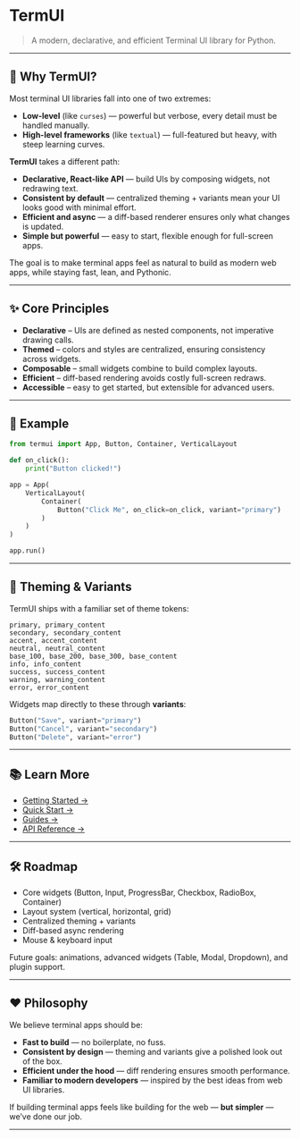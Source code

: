 # TermUI

> A modern, declarative, and efficient Terminal UI library for Python.

---

## 🎯 Why TermUI?

Most terminal UI libraries fall into one of two extremes:

- **Low-level** (like `curses`) — powerful but verbose, every detail must be handled manually.
- **High-level frameworks** (like `textual`) — full-featured but heavy, with steep learning curves.

**TermUI** takes a different path:

- **Declarative, React-like API** — build UIs by composing widgets, not redrawing text.
- **Consistent by default** — centralized theming + variants mean your UI looks good with minimal effort.
- **Efficient and async** — a diff-based renderer ensures only what changes is updated.
- **Simple but powerful** — easy to start, flexible enough for full-screen apps.

The goal is to make terminal apps feel as natural to build as modern web apps, while staying fast, lean, and Pythonic.

---

## ✨ Core Principles

- **Declarative** – UIs are defined as nested components, not imperative drawing calls.
- **Themed** – colors and styles are centralized, ensuring consistency across widgets.
- **Composable** – small widgets combine to build complex layouts.
- **Efficient** – diff-based rendering avoids costly full-screen redraws.
- **Accessible** – easy to get started, but extensible for advanced users.

---

## 🚀 Example

```python
from termui import App, Button, Container, VerticalLayout

def on_click():
    print("Button clicked!")

app = App(
    VerticalLayout(
        Container(
            Button("Click Me", on_click=on_click, variant="primary")
        )
    )
)

app.run()
```

---

## 🎨 Theming & Variants

TermUI ships with a familiar set of theme tokens:

```
primary, primary_content
secondary, secondary_content
accent, accent_content
neutral, neutral_content
base_100, base_200, base_300, base_content
info, info_content
success, success_content
warning, warning_content
error, error_content
```

Widgets map directly to these through **variants**:

```python
Button("Save", variant="primary")
Button("Cancel", variant="secondary")
Button("Delete", variant="error")
```

---

## 📚 Learn More

- [Getting Started →](getting-started/installation.md)
- [Quick Start →](getting-started/quickstart.md)
- [Guides →](guides/layouts.md)
- [API Reference →](api/app.md)

---

## 🛠️ Roadmap

- Core widgets (Button, Input, ProgressBar, Checkbox, RadioBox, Container)
- Layout system (vertical, horizontal, grid)
- Centralized theming + variants
- Diff-based async rendering
- Mouse & keyboard input

Future goals: animations, advanced widgets (Table, Modal, Dropdown), and plugin support.

---

## ❤️ Philosophy

We believe terminal apps should be:

- **Fast to build** — no boilerplate, no fuss.
- **Consistent by design** — theming and variants give a polished look out of the box.
- **Efficient under the hood** — diff rendering ensures smooth performance.
- **Familiar to modern developers** — inspired by the best ideas from web UI libraries.

If building terminal apps feels like building for the web — **but simpler** — we’ve done our job.

---
